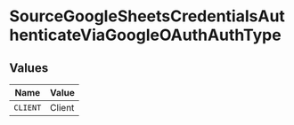 # SourceGoogleSheetsCredentialsAuthenticateViaGoogleOAuthAuthType


## Values

| Name     | Value    |
| -------- | -------- |
| `CLIENT` | Client   |